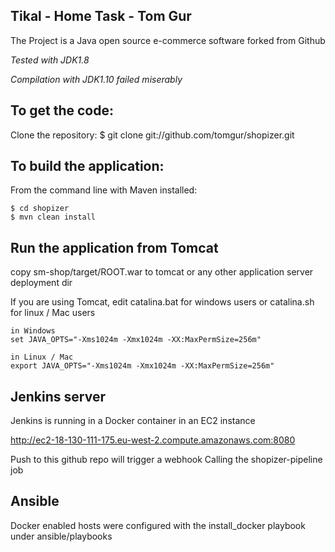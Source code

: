Tikal - Home Task - Tom Gur
-------------------

The Project is a Java open source e-commerce software forked from Github

*Tested with JDK1.8*

*Compilation with JDK1.10 failed miserably*


To get the code:
-------------------
Clone the repository:
$ git clone git://github.com/tomgur/shopizer.git

To build the application:
-------------------	
From the command line with Maven installed:

	$ cd shopizer
	$ mvn clean install
	
Run the application from Tomcat 
-------------------
copy sm-shop/target/ROOT.war to tomcat or any other application server deployment dir

If you are using Tomcat, edit catalina.bat for windows users or catalina.sh for linux / Mac users

	in Windows
	set JAVA_OPTS="-Xms1024m -Xmx1024m -XX:MaxPermSize=256m" 
	
	in Linux / Mac
	export JAVA_OPTS="-Xms1024m -Xmx1024m -XX:MaxPermSize=256m" 

Jenkins server
---------------
Jenkins is running in a Docker container in an EC2 instance

http://ec2-18-130-111-175.eu-west-2.compute.amazonaws.com:8080

Push to this github repo will trigger a webhook 
Calling the shopizer-pipeline job

Ansible
-------
Docker enabled hosts were configured with the install_docker playbook under ansible/playbooks
